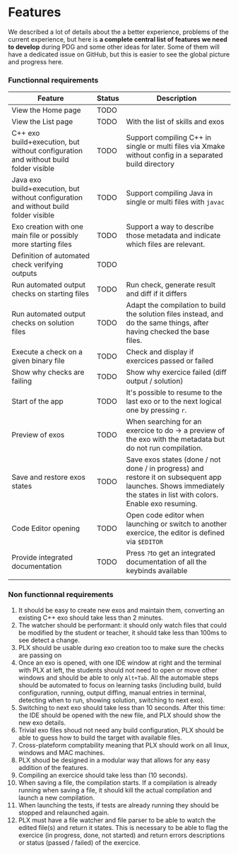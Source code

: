 # Features
We described a lot of details about the a better experience, problems of the current experience, but here is **a complete central list of features we need to develop** during PDG and some other ideas for later. Some of them will have a dedicated issue on GitHub, but this is easier to see the global picture and progress here.
### Functionnal requirements
| Feature                                                                              | Status | Description                                                                                                             |
| ------------------------------------------------------------------------------------ | ------ | ----------------------------------------------------------------------------------------------------------------------- |
| View the Home page                                                                   | TODO   |                                                                                                                         |
| View the List page                                                                   | TODO   | With the list of skills and exos                                                                                        |
| C++ exo build+execution, but without configuration and without build folder visible  | TODO   | Support compiling C++ in single or multi files via Xmake without config in a separated build directory                  |
| Java exo build+execution, but without configuration and without build folder visible | TODO   | Support compiling Java in single or multi files with `javac`                                                            |
| Exo creation with one main file or possibly more starting files                      | TODO   | Support a way to describe those metadata and indicate which files are relevant.                                         |
| Definition of automated check verifying outputs                                      | TODO   |                                                                                                                         |
| Run automated output checks on starting files                                        | TODO   | Run check, generate result and diff if it differs                                                                       |
| Run automated output checks on solution files                                        | TODO   | Adapt the compilation to build the solution files instead, and do the same things, after having checked the base files. |
| Execute a check on a given binary file                                                                   | TODO   | Check and display if exercices passed or failed                                                                         |
| Show why checks are failing | TODO   | Show why exercice failed (diff output / solution)                                                                       |
| Start of the app                                                                  | TODO   | It's possible to resume to the last exo or to the next logical one by pressing `r`. |
| Preview of exos                                                                      | TODO   | When searching for an exercice to do -> a preview of the exo with the metadata but do not run compilation.                      |
| Save and restore exos states                                                               | TODO   | Save exos states (done / not done / in progress) and restore it on subsequent app launches. Shows immediately the states in list with colors. Enable exo resuming.    |
| Code Editor opening                                                                  | TODO   | Open code editor when launching or switch to another exercice, the editor is defined via `$EDITOR`                                                                             |
| Provide integrated documentation                                                     | TODO   | Press `?`to get an integrated documentation of all the keybinds available                              |
|                                                                                      |        |                                                                                                                         |

<!--TODO: continue this list-->

### Non functionnal requirements
1. It should be easy to create new exos and maintain them, converting an existing C++ exo should take less than 2 minutes.
1. The watcher should be performant: it should only watch files that could be modified by the student or teacher, it should take less than 100ms to see detect a change.
1. PLX should be usable during exo creation too to make sure the checks are passing on
1. Once an exo is opened, with one IDE window at right and the terminal with PLX at left, the students should not need to open or move other windows and should be able to only `Alt+Tab`. All the automable steps should be automated to focus on learning tasks (including build, build configuration, running, output diffing, manual entries in terminal, detecting when to run, showing solution, switching to next exo).
1. Switching to next exo should take less than 10 seconds. After this time: the IDE should be opened with the new file, and PLX should show the new exo details.
1. Trivial exo files shoud not need any build configuration, PLX should be able to guess how to build the target with available files.
1. Cross-plateform comptability meaning that PLX should work on all linux, windows and MAC machines.
1. PLX shoud be designed in a modular way that allows for any easy addition of the features.
1. Compiling an exercice should take less than (10 seconds). 
1. When saving a file, the compilation starts. If a compilation is already running when saving a file, it should kill the actual compilation and launch a new compilation.
1. When launching the tests, if tests are already running they should be stopped and relaunched again.
1. PLX must have a file watcher and file parser to be able to watch the edited file(s) and return it states. This is necessary to be able to flag the exercice (in progress, done, not started) and return errors descriptions or status (passed / failed) of the exercice.